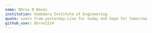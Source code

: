 ```yaml
---
name: Dhruv D Desai
institution: Vadodara Institute of Engineering
quote: Learn from yesterday.Live for today and hope for tomorrow
github_user: dhruv1214
---
```

